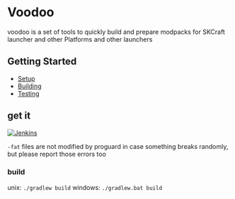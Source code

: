 # Voodoo

voodoo is a set of tools to quickly build and prepare modpacks for SKCraft launcher and other Platforms
and other launchers

## Getting Started

- [Setup](setup)
- [Building](build)
- [Testing](testing)

## get it

[![Jenkins](https://img.shields.io/jenkins/s/https/ci.elytradev.com/job/elytra/job/Voodoo/job/master.svg?style=for-the-badge&label=Jenkins%20Build)](https://ci.elytradev.com/job/elytra/job/Voodoo/job/master/lastSuccessfulBuild/)

`-fat` files are not modified by proguard in case something breaks randomly, \
but please report those errors too

### build


unix: `./gradlew build`
windows: `./gradlew.bat build`
